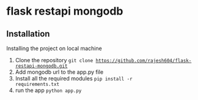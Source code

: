 # flask restapi mongodb

## Installation

Installing the project on local machine

1. Clone the repository <code>git clone https://github.com/rajesh604/flask-restapi-mongodb.git</code>
2. Add mongodb url to the app.py file
3. Install all the required modules <code>pip install -r requirements.txt</code>
4. run the app <code>python app.py</code>
